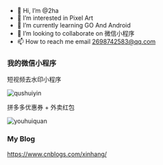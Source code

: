 - 👋 Hi, I’m @2ha
- 👀 I’m interested in Pixel Art
- 🌱 I’m currently learning GO And Android
- 💞️ I’m looking to collaborate on 微信小程序
- 📫 How to reach me email 2698742583@qq.com

### 我的微信小程序

短视频去水印小程序

![qushuiyin](https://user-images.githubusercontent.com/30513580/118238650-5efe0a80-b4cb-11eb-94ad-4ce533e9e96a.jpg)

拼多多优惠券 + 外卖红包

![youhuiquan](https://user-images.githubusercontent.com/30513580/118238804-9ff61f00-b4cb-11eb-9aba-5bc90d4ef421.jpg)

### My Blog

https://www.cnblogs.com/xinhang/
<!---
2ha/2ha is a ✨ special ✨ repository because its `README.md` (this file) appears on your GitHub profile.
You can click the Preview link to take a look at your changes.
--->
